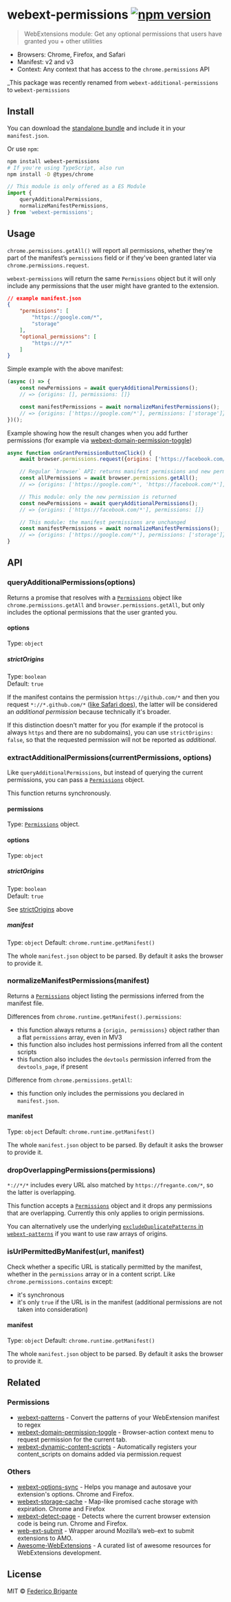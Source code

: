 # webext-permissions [![npm version](https://img.shields.io/npm/v/webext-permissions.svg)](https://www.npmjs.com/package/webext-permissions)

> WebExtensions module: Get any optional permissions that users have granted you + other utilities

- Browsers: Chrome, Firefox, and Safari
- Manifest: v2 and v3
- Context: Any context that has access to the `chrome.permissions` API

_This package was recently renamed from `webext-additional-permissions` to `webext-permissions`

## Install

You can download the [standalone bundle](https://bundle.fregante.com/?pkg=webext-permissions&global=webextPermissions) and include it in your `manifest.json`.

Or use `npm`:

```sh
npm install webext-permissions
# If you're using TypeScript, also run
npm install -D @types/chrome
```

```js
// This module is only offered as a ES Module
import {
	queryAdditionalPermissions,
	normalizeManifestPermissions,
} from 'webext-permissions';
```

## Usage

`chrome.permissions.getAll()` will report all permissions, whether they're part of the manifest’s `permissions` field or if they've been granted later via `chrome.permissions.request`.

`webext-permissions` will return the same `Permissions` object but it will only include any permissions that the user might have granted to the extension.

```json
// example manifest.json
{
	"permissions": [
		"https://google.com/*",
		"storage"
	],
	"optional_permissions": [
		"https://*/*"
	]
}
```

Simple example with the above manifest:

```js
(async () => {
	const newPermissions = await queryAdditionalPermissions();
	// => {origins: [], permissions: []}

	const manifestPermissions = await normalizeManifestPermissions();
	// => {origins: ['https://google.com/*'], permissions: ['storage']}
})();
```

Example showing how the result changes when you add further permissions (for example via [webext-domain-permission-toggle](https://github.com/fregante/webext-domain-permission-toggle))

```js
async function onGrantPermissionButtonClick() {
	await browser.permissions.request({origins: ['https://facebook.com/*']});

	// Regular `browser` API: returns manifest permissions and new permissions
	const allPermissions = await browser.permissions.getAll();
	// => {origins: ['https://google.com/*', 'https://facebook.com/*'], permissions: ['storage']}

	// This module: only the new permission is returned
	const newPermissions = await queryAdditionalPermissions();
	// => {origins: ['https://facebook.com/*'], permissions: []}

	// This module: the manifest permissions are unchanged
	const manifestPermissions = await normalizeManifestPermissions();
	// => {origins: ['https://google.com/*'], permissions: ['storage']}
}
```

## API

### queryAdditionalPermissions(options)

Returns a promise that resolves with a [`Permissions`](https://developer.mozilla.org/en-US/docs/Mozilla/Add-ons/WebExtensions/API/permissions/Permissions) object like `chrome.permissions.getAll` and `browser.permissions.getAll`, but only includes the optional permissions that the user granted you.

#### options

Type: `object`

##### strictOrigins

Type: `boolean`\
Default: `true`

If the manifest contains the permission `https://github.com/*` and then you request `*://*.github.com/*` ([like Safari does](https://github.com/fregante/webext-permissions/issues/1)), the latter will be considered an _additional permission_ because technically it's broader.

If this distinction doesn't matter for you (for example if the protocol is always `https` and there are no subdomains), you can use `strictOrigins: false`, so that the requested permission will not be reported as _additional_.

### extractAdditionalPermissions(currentPermissions, options)

Like `queryAdditionalPermissions`, but instead of querying the current permissions, you can pass a [`Permissions`](https://developer.mozilla.org/en-US/docs/Mozilla/Add-ons/WebExtensions/API/permissions/Permissions) object.

This function returns synchronously.

#### permissions

Type: [`Permissions`](https://developer.mozilla.org/en-US/docs/Mozilla/Add-ons/WebExtensions/API/permissions/Permissions) object.

#### options

Type: `object`

##### strictOrigins

Type: `boolean`\
Default: `true`

See [strictOrigins](#strictorigins) above

##### manifest

Type: `object`
Default: `chrome.runtime.getManifest()`

The whole `manifest.json` object to be parsed. By default it asks the browser to provide it.

### normalizeManifestPermissions(manifest)

Returns a [`Permissions`](https://developer.mozilla.org/en-US/docs/Mozilla/Add-ons/WebExtensions/API/permissions/Permissions) object listing the permissions inferred from the manifest file.

Differences from `chrome.runtime.getManifest().permissions`:

- this function always returns a `{origin, permissions}` object rather than a flat `permissions` array, even in MV3
- this function also includes host permissions inferred from all the content scripts
- this function also includes the `devtools` permission inferred from the `devtools_page`, if present

Difference from `chrome.permissions.getAll`:

- this function only includes the permissions you declared in `manifest.json`.

#### manifest

Type: `object`
Default: `chrome.runtime.getManifest()`

The whole `manifest.json` object to be parsed. By default it asks the browser to provide it.

### dropOverlappingPermissions(permissions)

`*://*/*` includes every URL also matched by `https://fregante.com/*`, so the latter is overlapping.

This function accepts a [`Permissions`](https://developer.mozilla.org/en-US/docs/Mozilla/Add-ons/WebExtensions/API/permissions/Permissions) object and it drops any permissions that are overlapping. Currently this only applies to origin permissions.

You can alternatively use the underlying [`excludeDuplicatePatterns` in `webext-patterns`](https://github.com/fregante/webext-patterns#excludeduplicatepatternspattern1-pattern2-etc) if you want to use raw arrays of origins.

### isUrlPermittedByManifest(url, manifest)

Check whether a specific URL is statically permitted by the manifest, whether in the `permissions` array or in a content script. Like `chrome.permissions.contains` except:

- it's synchronous
- it's only `true` if the URL is in the manifest (additional permissions are not taken into consideration)

#### manifest

Type: `object`
Default: `chrome.runtime.getManifest()`

The whole `manifest.json` object to be parsed. By default it asks the browser to provide it.

## Related

### Permissions

- [webext-patterns](https://github.com/fregante/webext-patterns) - Convert the patterns of your WebExtension manifest to regex
- [webext-domain-permission-toggle](https://github.com/fregante/webext-domain-permission-toggle) - Browser-action context menu to request permission for the current tab.
- [webext-dynamic-content-scripts](https://github.com/fregante/webext-dynamic-content-scripts) - Automatically registers your content_scripts on domains added via permission.request

### Others

- [webext-options-sync](https://github.com/fregante/webext-options-sync) - Helps you manage and autosave your extension's options. Chrome and Firefox.
- [webext-storage-cache](https://github.com/fregante/webext-storage-cache) - Map-like promised cache storage with expiration. Chrome and Firefox
- [webext-detect-page](https://github.com/fregante/webext-detect-page) - Detects where the current browser extension code is being run. Chrome and Firefox.
- [web-ext-submit](https://github.com/fregante/web-ext-submit) - Wrapper around Mozilla’s web-ext to submit extensions to AMO.
- [Awesome-WebExtensions](https://github.com/fregante/Awesome-WebExtensions) - A curated list of awesome resources for WebExtensions development.

## License

MIT © [Federico Brigante](https://fregante.com)
